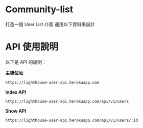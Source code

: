 # Community-list

打造一個 User List 介面
運用以下資料來設計

# **API 使用說明**

以下是 API 的說明：

**主機位址**

```
https://lighthouse-user-api.herokuapp.com
```

**Index API**

```
https://lighthouse-user-api.herokuapp.com/api/v1/users
```

**Show API**

```
https://lighthouse-user-api.herokuapp.com/api/v1/users/:id
```
